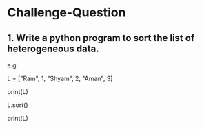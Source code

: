 # Challenge-Question
## 1. Write a python program to sort the list of heterogeneous data.

e.g.

L = ["Ram", 1, "Shyam", 2, "Aman", 3]

print(L)

L.sort()

print(L)
